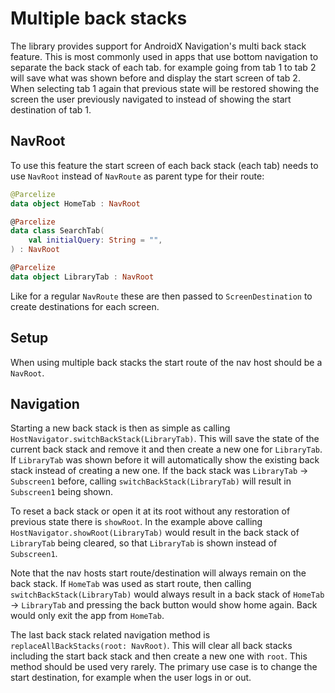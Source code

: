 # Multiple back stacks

The library provides support for AndroidX Navigation's multi back stack feature. This is most
commonly used in apps that use bottom navigation to separate the back stack of each tab. for example
going from tab 1 to tab 2 will save what was shown before and display the start screen of tab 2.
When selecting tab 1 again that previous state will be restored showing the screen the user
previously navigated to instead of showing the start destination of tab 1.

## NavRoot

To use this feature the start screen of each back stack (each tab) needs to use `NavRoot` instead
of `NavRoute` as parent type for their route:

```kotlin
@Parcelize
data object HomeTab : NavRoot

@Parcelize
data class SearchTab(
    val initialQuery: String = "",
) : NavRoot

@Parcelize
data object LibraryTab : NavRoot
```

Like for a regular `NavRoute` these are then passed to `ScreenDestination` to create destinations
for each screen.

## Setup

When using multiple back stacks the start route of the nav host should be a `NavRoot`.

## Navigation

Starting a new back stack is then as simple as calling `HostNavigator.switchBackStack(LibraryTab)`.
This will save the state of the current back stack and remove it and then create a new one for
`LibraryTab`. If `LibraryTab` was shown before it will automatically show the existing back stack instead of
creating a new one. If the back stack was `LibraryTab` -> `Subscreen1` before, calling `switchBackStack(LibraryTab)`
will result in `Subscreen1` being shown.

To reset a back stack or open it at its root without any restoration of previous state there is `showRoot`. In
the example above calling `HostNavigator.showRoot(LibraryTab)` would result in the back stack of `LibraryTab` being
cleared, so that `LibraryTab` is shown instead of `Subscreen1`.

Note that the nav hosts start route/destination will always remain on the back stack. If `HomeTab` was used as
start route, then calling `switchBackStack(LibraryTab)` would always result in a back stack of `HomeTab` ->
`LibraryTab` and pressing the back button would show home again. Back would only exit the app from `HomeTab`.

The last back stack related navigation method is `replaceAllBackStacks(root: NavRoot)`. This will clear all back
stacks including the start back stack and then create a new one with `root`. This method should be used very rarely.
The primary use case is to change the start destination, for example when the user logs in or out.
